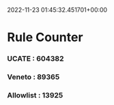 2022-11-23 01:45:32.451701+00:00
# Rule Counter 
 ### UCATE : 604382

 ### Veneto : 89365

 ### Allowlist : 13925